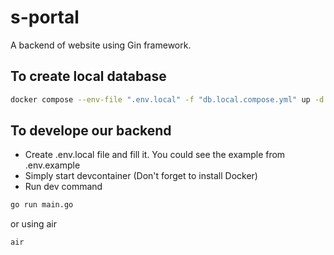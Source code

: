 # s-portal
A backend of website using Gin framework.

## To create local database
```bash
docker compose --env-file ".env.local" -f "db.local.compose.yml" up -d --build
```

## To develope our backend
- Create .env.local file and fill it. You could see the example from .env.example
- Simply start devcontainer (Don't forget to install Docker)
- Run dev command
```bash
go run main.go
```
  or using air
```bash
air
```
